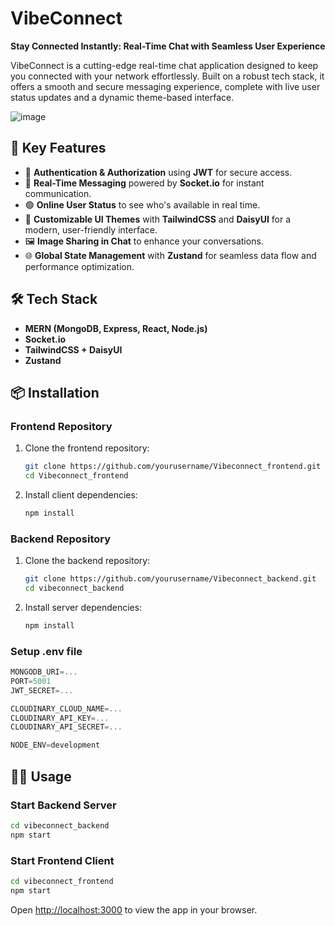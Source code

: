 # VibeConnect

**Stay Connected Instantly: Real-Time Chat with Seamless User Experience**

VibeConnect is a cutting-edge real-time chat application designed to keep you connected with your network effortlessly. Built on a robust tech stack, it offers a smooth and secure messaging experience, complete with live user status updates and a dynamic theme-based interface.


![image](https://github.com/user-attachments/assets/7bdb1a25-212c-4516-8f34-86199159c371)


## 🚀 Key Features

- 🔐 **Authentication & Authorization** using **JWT** for secure access.
- 💬 **Real-Time Messaging** powered by **Socket.io** for instant communication.
- 🟢 **Online User Status** to see who's available in real time.
- 🎨 **Customizable UI Themes** with **TailwindCSS** and **DaisyUI** for a modern, user-friendly interface.
- 🖼️ **Image Sharing in Chat** to enhance your conversations.
- 🌐 **Global State Management** with **Zustand** for seamless data flow and performance optimization.

## 🛠️ Tech Stack

- **MERN (MongoDB, Express, React, Node.js)**  
- **Socket.io**  
- **TailwindCSS + DaisyUI**  
- **Zustand**

## 📦 Installation

### Frontend Repository
1. Clone the frontend repository:
    ```bash
    git clone https://github.com/yourusername/Vibeconnect_frontend.git
    cd Vibeconnect_frontend
    ```

2. Install client dependencies:
    ```bash
    npm install
    ```

### Backend Repository
1. Clone the backend repository:
    ```bash
    git clone https://github.com/yourusername/Vibeconnect_backend.git
    cd vibeconnect_backend
    ```

2. Install server dependencies:
    ```bash
    npm install
    ```

### Setup .env file

```js
MONGODB_URI=...
PORT=5001
JWT_SECRET=...

CLOUDINARY_CLOUD_NAME=...
CLOUDINARY_API_KEY=...
CLOUDINARY_API_SECRET=...

NODE_ENV=development
```

## 🏃‍♀️ Usage

### Start Backend Server
```bash
cd vibeconnect_backend
npm start
```

### Start Frontend Client
```bash
cd vibeconnect_frontend
npm start
```

Open [http://localhost:3000](http://localhost:3000) to view the app in your browser.


